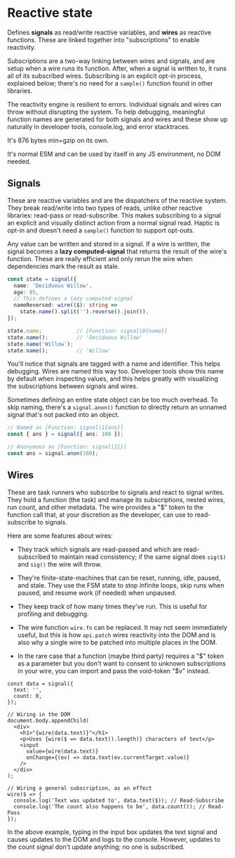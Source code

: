 # Reactive state

Defines __signals__ as read/write reactive variables, and __wires__ as reactive
functions. These are linked together into "subscriptions" to enable reactivity.

Subscriptions are a two-way linking between wires and signals, and are setup
when a wire runs its function. After, when a signal is written to, it runs all
of its subscribed wires. Subscribing is an explicit opt-in process, explained
below; there's no need for a `sample()` function found in other libraries.

The reactivity engine is resilient to errors. Individual signals and wires can
throw without disrupting the system. To help debugging, meaningful function
names are generated for both signals and wires and these show up naturally in
developer tools, console.log, and error stacktraces.

It's 876 bytes min+gzip on its own.

It's normal ESM and can be used by itself in any JS environment, no DOM needed.

## Signals

These are reactive variables and are the dispatchers of the reactive system.
They break read/write into two types of reads, unlike other reactive libraries:
read-pass or read-subscribe. This makes subscribing to a signal an explicit and
visually distinct action from a normal signal read. Haptic is opt-in and doesn't
need a `sample()` function to support opt-outs.

Any value can be written and stored in a signal. If a wire is written, the
signal becomes a __lazy computed-signal__ that returns the result of the wire's
function. These are really efficient and only rerun the wire when dependencies
mark the result as stale.

```ts
const state = signal({
  name: 'Deciduous Willow',
  age: 85,
  // This defines a lazy computed-signal
  nameReversed: wire(($): string =>
    state.name().split('').reverse().join()),
});

state.name;           // [Function: signal|0{name}]
state.name();         // 'Deciduous Willow'
state.name('Willow');
state.name();         // 'Willow'
```

You'll notice that signals are tagged with a name and identifier. This helps
debugging. Wires are named this way too. Developer tools show this name by
default when inspecting values, and this helps greatly with visualizing the
subscriptions between signals and wires.

Sometimes defining an entire state object can be too much overhead. To skip
naming, there's a `signal.anon()` function to directly return an unnamed signal
that's not packed into an object.

```ts
// Named as [Function: signal|1{ans}]
const { ans } = signal({ ans: 100 });

// Anonymous as [Function: signal|1{}]
const ans = signal.anon(100);
```

## Wires

These are task runners who subscribe to signals and react to signal writes. They
hold a function (the task) and manage its subscriptions, nested wires, run
count, and other metadata. The wire provides a "\$" token to the function call
that, at your discretion as the developer, can use to read-subscribe to signals.

Here are some features about wires:

  - They track which signals are read-passed and which are read-subscribed to
    maintain read consistency; if the same signal does `sig($)` and `sig()` the
    wire will throw.

  - They're finite-state-machines that can be reset, running, idle, paused, and
    stale. They use the FSM state to stop infinite loops, skip runs when paused,
    and resume work (if needed) when unpaused.

  - They keep track of how many times they've run. This is useful for profiling
    and debugging.

  - The wire function `wire.fn` can be replaced. It may not seem immediately
    useful, but this is how `api.patch` wires reactivity into the DOM and is
    also why a single wire to be patched into multiple places in the DOM.

  - In the rare case that a function (maybe third party) requires a "\$" token
    as a parameter but you don't want to consent to unknown subscriptions in
    your wire, you can import and pass the void-token "\$v" instead.

```tsx
const data = signal({
  text: '',
  count: 0,
});

// Wiring in the DOM
document.body.appendChild(
  <div>
    <h1>"{wire(data.text)}"</h1>
    <p>Uses {wire($ => data.text().length)} characters of text</p>
    <input
      value={wire(data.text)}
      onChange={(ev) => data.text(ev.currentTarget.value)}
    />
  </div>
);

// Wiring a general subscription, as an effect
wire($ => {
  console.log('Text was updated to', data.text($)); // Read-Subscribe
  console.log('The count also happens to be', data.count()); // Read-Pass
});
```

In the above example, typing in the input box updates the text signal and causes
updates to the DOM and logs to the console. However, updates to the count signal
don't update anything; no one is subscribed.
